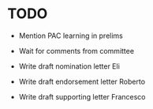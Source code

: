 TODO
====

* Mention PAC learning in prelims 

* Wait for comments from committee

* Write draft nomination letter Eli

* Write draft endorsement letter Roberto

* Write draft supporting letter Francesco

